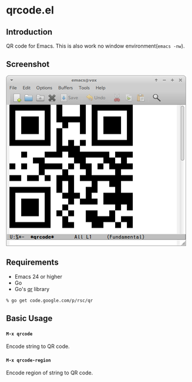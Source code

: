 # qrcode.el

## Introduction

QR code for Emacs. This is also work no window environment(`emacs -nw`).

## Screenshot

![qrcode](image/qrcode.png)


## Requirements

- Emacs 24 or higher
- Go
- Go's [qr](https://godoc.org/code.google.com/p/rsc/qr) library


```
% go get code.google.com/p/rsc/qr
```

## Basic Usage

#### `M-x qrcode`

Encode string to QR code.

#### `M-x qrcode-region`

Encode region of string to QR code.

